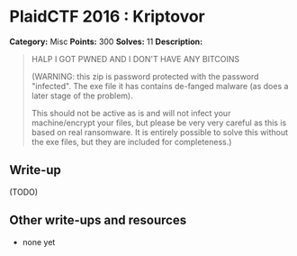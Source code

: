 # PlaidCTF 2016 : Kriptovor

**Category:** Misc
**Points:** 300
**Solves:** 11
**Description:**

> HALP I GOT PWNED AND I DON'T HAVE ANY BITCOINS 
> 
> 
> 
> (WARNING: this zip is password protected with the password "infected". The exe file it has contains de-fanged malware (as does a later stage of the problem). 
> 
> 
> This should not be active as is and will not infect your machine/encrypt your files, but please be very very careful as this is based on real ransomware. It is entirely possible to solve this without the exe files, but they are included for completeness.)

## Write-up

(TODO)

## Other write-ups and resources

* none yet
